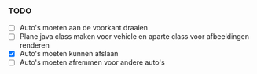 ### TODO
- [ ] Auto's moeten aan de voorkant draaien
- [ ] Plane java class maken voor vehicle en aparte class voor afbeeldingen renderen
- [x] Auto's moeten kunnen afslaan
- [ ] Auto's moeten afremmen voor andere auto's